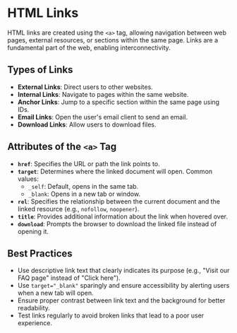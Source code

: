 # HTML Links

HTML links are created using the `<a>` tag, allowing navigation between web pages, external resources, or sections within the same page. Links are a fundamental part of the web, enabling interconnectivity.

## Types of Links

- **External Links**: Direct users to other websites.
- **Internal Links**: Navigate to pages within the same website.
- **Anchor Links**: Jump to a specific section within the same page using IDs.
- **Email Links**: Open the user's email client to send an email.
- **Download Links**: Allow users to download files.

## Attributes of the `<a>` Tag

- **`href`**: Specifies the URL or path the link points to.
- **`target`**: Determines where the linked document will open. Common values:
  - `_self`: Default, opens in the same tab.
  - `_blank`: Opens in a new tab or window.
- **`rel`**: Specifies the relationship between the current document and the linked resource (e.g., `nofollow`, `noopener`).
- **`title`**: Provides additional information about the link when hovered over.
- **`download`**: Prompts the browser to download the linked file instead of opening it.

## Best Practices

- Use descriptive link text that clearly indicates its purpose (e.g., "Visit our FAQ page" instead of "Click here").
- Use `target="_blank"` sparingly and ensure accessibility by alerting users when a new tab will open.
- Ensure proper contrast between link text and the background for better readability.
- Test links regularly to avoid broken links that lead to a poor user experience.
